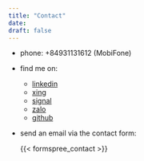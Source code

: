```yaml
---
title: "Contact"
date:
draft: false
---
```


* phone: +84931131612 (MobiFone)

* find me on:
    - [linkedin](https://www.linkedin.com/in/stefan-r%C3%B6mer-35405825b/)
    - [xing](https://www.xing.com/profile/Stefan_Roemer213/)
    - [signal](https://signal.org)
    - [zalo](https://zalo.me/stefanroemer)
    - [github](https://github.com/sroemer)

* send an email via the contact form:

    {{< formspree_contact >}}

